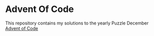 # Advent Of Code
This repository contains my solutions to the yearly Puzzle December [Advent of Code](https://adventofcode.com/)
